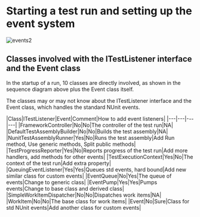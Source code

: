 # Starting a test run and setting up the event system

![events2](https://www.plantuml.com/plantuml/png/ZPJTRk8m48Nl_HIZNYM8xWCWX4f3q2AnRO1eUxboaw5OE7RMdb1u-vNpLuUokxsT-Sx9Z6So3vQueQgGx21oXBtMzAhFZ6Ua3U2Pq2WkVvbAAJJ0BSHRLd938XCbLmHtIyCBVDVc66b5Hak9vivnosZ8BN3FAqafMffRYyMhl3nMGkOjlaZdZqF1KwN406zggEcdT7vLXWCJezyCMhl5KXjgqJJPmdIwSlcri8I8PZQ3p-BuZ5b5GYlN1vwf4STNNMmgh8HwYq-e6hkkeasy7f8rud2iy_5cK8LoLTmGDEpF6vcaAieccrnLlnD5AV55c-EAi5W8MtBA3crTkvVLOeXtO9r-MS5q6kcYr5PGxp6RCSRYBTpFO1cDHZ21o20d37WxYeJJOIponE1UdCSMYOHwio6mPUH4RfYUh8sweVdHxWCmWRNckNiR6uGU36s6SKcmhLHDZ45foBYKhpmxIj-a8uAza8GcP2WjUhftGOTUULCupzm2zCouCsfAgjcczkzSvH9Dq94TaYRRqQX_hKD3XGnLxhTLVp4Wj5Is6slQZUs_o3CI9qxOR7gj6gZdzgAoGBQhz0LPLrGQHu7KFCVclSUTnT-qQUmlW1-62UoG0i-WcTAp-i65IWy6UTxp7w7FU-hxToDBkE5IekmDki3NvC_jnnAjFopShp20LNwZdxmt3bcE_vp3pbrEDygiEHdZL9ThF7qK-T_NtSHhloAb2K6VqBZ417ObPc8lCY0DN45z1e0k9R9Dl7RoUEDjM-WtSpsRBXKddg9Vdz_kJ7sh_QtFTZrwtkuH-p1TzHkoEdq_StTb0ir9HVQ0AgyA-GS0 "events2")

## Classes involved with the ITestListener interface and the Event class

In the startup of a run, 10 classes are directly involved, as shown in the sequence diagram above plus the Event class itself.

The classes may or may not know about the ITestListener interface and the Event class, which handles the standard NUnit events.

|Class|ITestListener|Event|Comment|How to add event listeners|
|---|---|---|---|
|FrameworkController|No|No|The controller of the test run|NA|
|DefaultTestAssemblyBuilder|No|No|Builds the test assembly|NA|
|NunitTestAssemblyRunner|Yes|No|Runs the test assembly|Add Run method, Use generic methods, Split public methods|
|TestProgressReporter|Yes|No|Reports progress of the test run|Add more handlers, add methods for other events|
|TestExecutionContext|Yes|No|The context of the test run|Add extra property|
|QueuingEventListener|Yes|Yes|Queues std events, hard bound|Add new similar class for custom events|
|EventQueue|No|Yes|The queue of events|Change to generic class|
|EventPump|Yes|Yes|Pumps events|Change to base class and derived class|
|SimpleWorkItemDispatcher|No|No|Dispatches work items|NA|
|WorkItem|No|No|The base class for work items|
|Event|No|Sure|Class for std NUnit events|Add another class for custom events|

